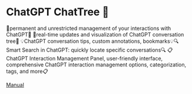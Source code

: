 # ChatGPT ChatTree 🌳
🚀permanent and unrestricted management of your interactions with ChatGPT🚀 🔄real-time updates and visualization of ChatGPT conversation tree🔄 💡ChatGPT conversation tips, custom annotations, bookmarks💡🔍Smart Search in ChatGPT: quickly locate specific conversations🔍 📋ChatGPT Interaction Management Panel, user-friendly interface, comprehensive ChatGPT interaction management options, categorization, tags, and more📋

[Manual](https://cuizhenzhi.github.io/ChatGPT-Chattree-Page/)
